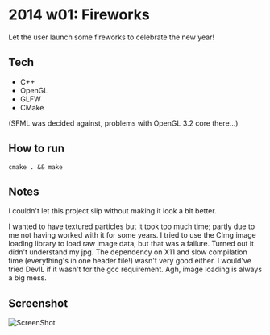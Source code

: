 2014 w01: Fireworks
=======================
Let the user launch some fireworks to celebrate the new year!

Tech
----
- C++
- OpenGL
- GLFW
- CMake

(SFML was decided against, problems with OpenGL 3.2 core there...)

How to run
----------
```shell
cmake . && make
```

Notes
-----
I couldn't let this project slip without making it look a bit better.

I wanted to have textured particles but it took too much time; partly due to me not having worked with it for some years. I tried to use the CImg image loading library to load raw image data, but that was a failure. Turned out it didn't understand my jpg. The dependency on X11 and slow compilation time (everything's in one header file!) wasn't very good either. I would've tried DevIL if it wasn't for the gcc requirement. Agh, image loading is always a big mess.

Screenshot
----------
![ScreenShot](https://raw.github.com/peteb/katas/master/2014.01_fireworks/screenshot.png)

